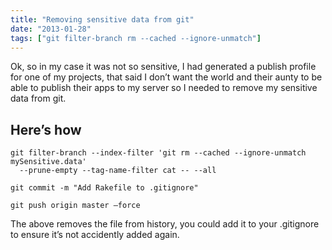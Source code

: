 ```yaml
---
title: "Removing sensitive data from git"
date: "2013-01-28"
tags: ["git filter-branch rm --cached --ignore-unmatch"]
---
```


Ok, so in my case it was not so sensitive, I had generated a publish profile for one of my projects, that said I don’t want the world and their aunty to be able to publish their apps to my server so I needed to remove my sensitive data from git.

## Here’s how

    git filter-branch --index-filter 'git rm --cached --ignore-unmatch mySensitive.data'
      --prune-empty --tag-name-filter cat -- --all

    git commit -m "Add Rakefile to .gitignore"

    git push origin master –force

The above removes the file from history, you could add it to your .gitignore to ensure it’s not accidently added again.
